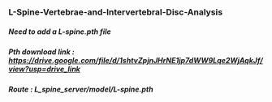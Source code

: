 ### L-Spine-Vertebrae-and-Intervertebral-Disc-Analysis


##### Need to add a L-spine.pth file

##### Pth download link : https://drive.google.com/file/d/1shtvZpjnJHrNE1jp7dWW9Lqe2WjAqkJf/view?usp=drive_link

##### Route : L_spine_server/model/L-spine.pth
